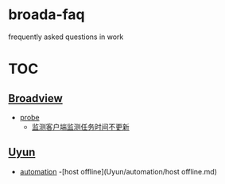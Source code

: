 # broada-faq
frequently asked questions in work

# TOC
## [Broadview](Broadview)
- [probe](Broadviwe/probe)
    - [监测客户端监测任务时间不更新](Broadviwe/probe/监测客户端监测任务时间不更新.md)
## [Uyun](Uyun)
- [automation](Uyun/automation)
    -[host offline](Uyun/automation/host offline.md)
